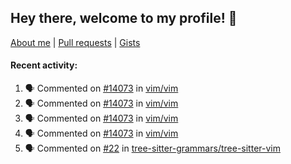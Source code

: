 ## Hey there, welcome to my profile! 👋

[About me](https://seandewar.github.io/)
 | [Pull requests](https://github.com/search?p=1&q=author%3Aseandewar+is%3Apr)
 | [Gists](https://gist.github.com/seandewar)

#### Recent activity:

<!--START_SECTION:activity-->
1. 🗣 Commented on [#14073](https://github.com/vim/vim/issues/14073#issuecomment-1959310200) in [vim/vim](https://github.com/vim/vim)
2. 🗣 Commented on [#14073](https://github.com/vim/vim/issues/14073#issuecomment-1959284019) in [vim/vim](https://github.com/vim/vim)
3. 🗣 Commented on [#14073](https://github.com/vim/vim/issues/14073#issuecomment-1959133166) in [vim/vim](https://github.com/vim/vim)
4. 🗣 Commented on [#14073](https://github.com/vim/vim/issues/14073#issuecomment-1958964840) in [vim/vim](https://github.com/vim/vim)
5. 🗣 Commented on [#22](https://github.com/tree-sitter-grammars/tree-sitter-vim/issues/22#issuecomment-1957569362) in [tree-sitter-grammars/tree-sitter-vim](https://github.com/tree-sitter-grammars/tree-sitter-vim)
<!--END_SECTION:activity-->
